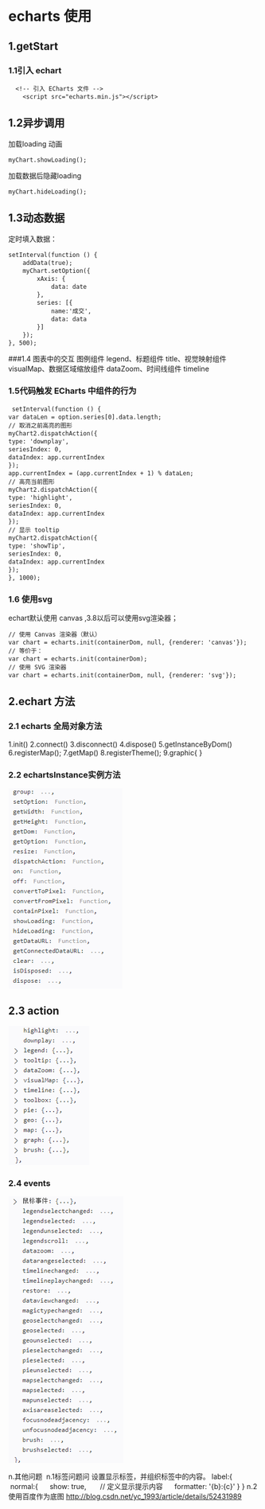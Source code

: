 # echarts 使用
## 1.getStart
### 1.1引入 echart
```
  <!-- 引入 ECharts 文件 -->
    <script src="echarts.min.js"></script>
 ```
## 1.2异步调用
加载loading 动画
```
myChart.showLoading();
```
加载数据后隐藏loading
 ```
 myChart.hideLoading();
 ```
## 1.3动态数据
定时填入数据：
```
setInterval(function () {
    addData(true);
    myChart.setOption({
        xAxis: {
            data: date
        },
        series: [{
            name:'成交',
            data: data
        }]
    });
}, 500);

```
###1.4 图表中的交互
图例组件 legend、标题组件 title、视觉映射组件 visualMap、数据区域缩放组件 dataZoom、时间线组件 timeline

### 1.5代码触发 ECharts 中组件的行为
```
 setInterval(function () {
var dataLen = option.series[0].data.length;
// 取消之前高亮的图形
myChart2.dispatchAction({
type: 'downplay',
seriesIndex: 0,
dataIndex: app.currentIndex
});
app.currentIndex = (app.currentIndex + 1) % dataLen;
// 高亮当前图形
myChart2.dispatchAction({
type: 'highlight',
seriesIndex: 0,
dataIndex: app.currentIndex
});
// 显示 tooltip
myChart2.dispatchAction({
type: 'showTip',
seriesIndex: 0,
dataIndex: app.currentIndex
});
}, 1000);
```

### 1.6 使用svg
echart默认使用 canvas ,3.8以后可以使用svg渲染器；

```
// 使用 Canvas 渲染器（默认）
var chart = echarts.init(containerDom, null, {renderer: 'canvas'});
// 等价于：
var chart = echarts.init(containerDom);
// 使用 SVG 渲染器
var chart = echarts.init(containerDom, null, {renderer: 'svg'});
```
## 2.echart 方法
### 2.1 echarts 全局对象方法
1.init()
2.connect()
3.disconnect()
4.dispose()
5.getInstanceByDom()
6.registerMap();
7.getMap()
8.registerTheme();
9.graphic{ }

### 2.2 echartsInstance实例方法
![](img/1.png)

## 2.3 action 
![](img/2.png)

### 2.4 events
![](img/3.png)


n.其他问题 
n.1标签问题问
设置显示标签，并组织标签中的内容。
 label:{
  normal:{
      show: true,
       // 定义显示提示内容
      formatter: '{b}:{c}'
  }
}
n.2 使用百度作为底图
http://blog.csdn.net/yc_1993/article/details/52431989